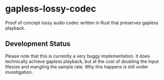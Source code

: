 # gapless-lossy-codec
Proof of concept lossy audio codec written in Rust that preserves gapless playback.

## Development Status
Please note that this is currently a very buggy implementation. It does technically achieve gapless playback, but at the cost of doubling the input filesize and mangling the sample rate. Why this happens is still under investigation.
